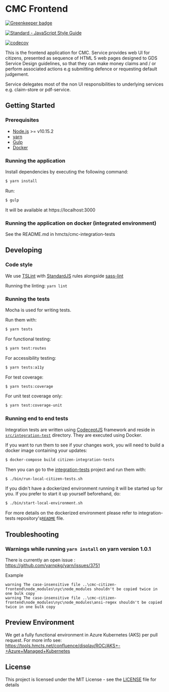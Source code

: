 # CMC Frontend

[![Greenkeeper badge](https://badges.greenkeeper.io/hmcts/cmc-citizen-frontend.svg)](https://greenkeeper.io/)

[![Standard - JavaScript Style Guide](https://img.shields.io/badge/code%20style-standard-brightgreen.svg)](http://standardjs.com/)

[![codecov](https://codecov.io/gh/hmcts/cmc-citizen-frontend/branch/master/graph/badge.svg)](https://codecov.io/gh/hmcts/cmc-citizen-frontend)

This is the frontend application for CMC. Service provides web UI for citizens, presented as sequence of HTML 5 web pages designed to GDS Service Design guidelines, so that they can make money claims and / or perform associated actions e.g submitting defence or requesting default judgement.

Service delegates most of the non UI responsibilities to underlying services e.g. claim-store or pdf-service.  

## Getting Started

### Prerequisites

* [Node.js](https://nodejs.org/) >= v10.15.2
* [yarn](https://yarnpkg.com/)
* [Gulp](http://gulpjs.com/)
* [Docker](https://www.docker.com)

### Running the application

Install dependencies by executing the following command:

 ```bash
$ yarn install
 ```

Run:

```bash
$ gulp
```

It will be available at https://localhost:3000

### Running the application on docker (integrated environment)

See the README.md in hmcts/cmc-integration-tests

## Developing 

### Code style

We use [TSLint](https://palantir.github.io/tslint/) with [StandardJS](http://standardjs.com/index.html) rules alongside [sass-lint](https://github.com/sasstools/sass-lint)

Running the linting:
`yarn lint`

### Running the tests

Mocha is used for writing tests.

Run them with:

```bash
$ yarn tests
```

For functional testing:

```bash
$ yarn test:routes
```

For accessibility testing:

```bash
$ yarn tests:a11y
```

For test coverage:

```bash
$ yarn tests:coverage
```

For unit test coverage only:

```bash
$ yarn test:coverage-unit
```

### Running end to end tests

Integration tests are written using [CodeceptJS](https://codecept.io/) framework and reside in [`src/integration-test`](src/integration-test) directory. They are executed using Docker.

If you want to run them to see if your changes work, you will need to build a docker image containing your updates:

```bash
$ docker-compose build citizen-integration-tests
```

Then you can go to the [integration-tests](https://github.com/hmcts/cmc-integration-tests) project and run them with:

```bash
$ ./bin/run-local-citizen-tests.sh
```

If you didn't have a dockerized environment running it will be started up for you. If you prefer to start it up yourself beforehand, do:

```bash
$ ./bin/start-local-environment.sh
```

For more details on the dockerized environment please refer to integration-tests repository's[`README`](https://github.com/hmcts/cmc-integration-tests/blob/master/README.md) file.

## Troubleshooting

### Warnings while running ```yarn install``` on yarn version 1.0.1

There is currently an open issue : https://github.com/yarnpkg/yarn/issues/3751

Example

```
warning The case-insensitive file ..\cmc-citizen-frontend\node_modules\nyc\node_modules shouldn't be copied twice in one bulk copy
warning The case-insensitive file ..\cmc-citizen-frontend\node_modules\nyc\node_modules\ansi-regex shouldn't be copied twice in one bulk copy
```

## Preview Environment

We get a fully functional environment in Azure Kubernetes (AKS) per pull request. For more
info see: https://tools.hmcts.net/confluence/display/ROC/AKS+-+Azure+Managed+Kubernetes

## License

This project is licensed under the MIT License - see the [LICENSE](LICENSE.txt) file for details
